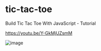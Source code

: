 # tic-tac-toe

Build Tic Tac Toe With JavaScript - Tutorial

https://youtu.be/Y-GkMjUZsmM

![image](https://user-images.githubusercontent.com/47198353/103256496-d7f33e80-49d0-11eb-83c5-3c71385d0e05.png)
